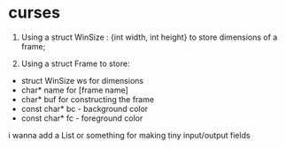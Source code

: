 # curses

1. Using a struct WinSize : {int width, int height} to store dimensions of a frame;

2. Using a struct Frame to store:
- struct WinSize ws for dimensions
- char* name for [frame name]
- char* buf for constructing the frame
- const char* bc - background color
- const char* fc - foreground color
  
i wanna add a List<Frame> or something for making tiny input/output fields 
